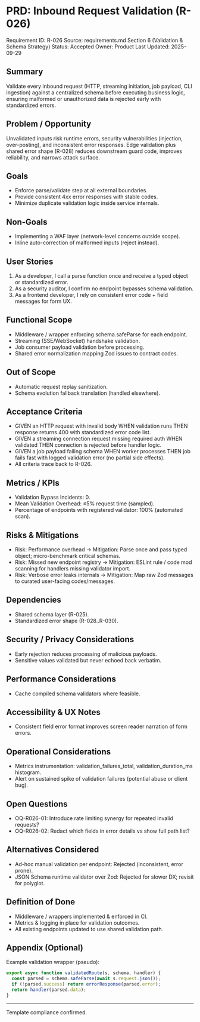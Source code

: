 # PRD: Inbound Request Validation (R-026)

Requirement ID: R-026
Source: requirements.md Section 6 (Validation & Schema Strategy)
Status: Accepted
Owner: Product
Last Updated: 2025-09-29

## Summary

Validate every inbound request (HTTP, streaming initiation, job payload, CLI ingestion) against a centralized schema before executing business logic, ensuring malformed or unauthorized data is rejected early with standardized errors.

## Problem / Opportunity

Unvalidated inputs risk runtime errors, security vulnerabilities (injection, over-posting), and inconsistent error responses. Edge validation plus shared error shape (R-028) reduces downstream guard code, improves reliability, and narrows attack surface.

## Goals

- Enforce parse/validate step at all external boundaries.
- Provide consistent 4xx error responses with stable codes.
- Minimize duplicate validation logic inside service internals.

## Non-Goals

- Implementing a WAF layer (network-level concerns outside scope).
- Inline auto-correction of malformed inputs (reject instead).

## User Stories

1. As a developer, I call a parse function once and receive a typed object or standardized error.
2. As a security auditor, I confirm no endpoint bypasses schema validation.
3. As a frontend developer, I rely on consistent error code + field messages for form UX.

## Functional Scope

- Middleware / wrapper enforcing schema.safeParse for each endpoint.
- Streaming (SSE/WebSocket) handshake validation.
- Job consumer payload validation before processing.
- Shared error normalization mapping Zod issues to contract codes.

## Out of Scope

- Automatic request replay sanitization.
- Schema evolution fallback translation (handled elsewhere).

## Acceptance Criteria

- GIVEN an HTTP request with invalid body WHEN validation runs THEN response returns 400 with standardized error code list.
- GIVEN a streaming connection request missing required auth WHEN validated THEN connection is rejected before handler logic.
- GIVEN a job payload failing schema WHEN worker processes THEN job fails fast with logged validation error (no partial side effects).
- All criteria trace back to R-026.

## Metrics / KPIs

- Validation Bypass Incidents: 0.
- Mean Validation Overhead: ≤5% request time (sampled).
- Percentage of endpoints with registered validator: 100% (automated scan).

## Risks & Mitigations

- Risk: Performance overhead → Mitigation: Parse once and pass typed object; micro-benchmark critical schemas.
- Risk: Missed new endpoint registry → Mitigation: ESLint rule / code mod scanning for handlers missing validator import.
- Risk: Verbose error leaks internals → Mitigation: Map raw Zod messages to curated user-facing codes/messages.

## Dependencies

- Shared schema layer (R-025).
- Standardized error shape (R-028..R-030).

## Security / Privacy Considerations

- Early rejection reduces processing of malicious payloads.
- Sensitive values validated but never echoed back verbatim.

## Performance Considerations

- Cache compiled schema validators where feasible.

## Accessibility & UX Notes

- Consistent field error format improves screen reader narration of form errors.

## Operational Considerations

- Metrics instrumentation: validation_failures_total, validation_duration_ms histogram.
- Alert on sustained spike of validation failures (potential abuse or client bug).

## Open Questions

- OQ-R026-01: Introduce rate limiting synergy for repeated invalid requests?
- OQ-R026-02: Redact which fields in error details vs show full path list?

## Alternatives Considered

- Ad-hoc manual validation per endpoint: Rejected (inconsistent, error prone).
- JSON Schema runtime validator over Zod: Rejected for slower DX; revisit for polyglot.

## Definition of Done

- Middleware / wrappers implemented & enforced in CI.
- Metrics & logging in place for validation outcomes.
- All existing endpoints updated to use shared validation path.

## Appendix (Optional)

Example validation wrapper (pseudo):

```ts
export async function validatedRoute(s, schema, handler) {
  const parsed = schema.safeParse(await s.request.json());
  if (!parsed.success) return errorResponse(parsed.error);
  return handler(parsed.data);
}
```

---
Template compliance confirmed.
